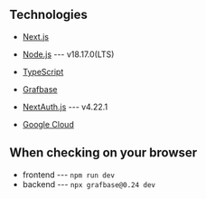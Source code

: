 ## Technologies

- [Next.js](https://nextjs.org/)
- [Node.js](https://nodejs.org/) --- v18.17.0(LTS)
- [TypeScript](https://www.typescriptlang.org/)

- [Grafbase](https://grafbase.com/)
- [NextAuth.js](https://next-auth.js.org/) --- v4.22.1
- [Google Cloud](https://console.cloud.google.com/getting-started)


## When checking on your browser

- frontend --- `npm run dev`
- backend --- `npx grafbase@0.24 dev`
